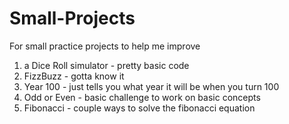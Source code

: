# Small-Projects
For small practice projects to help me improve

1) a Dice Roll simulator - pretty basic code
2) FizzBuzz - gotta know it 
3) Year 100 - just tells you what year it will be when you turn 100
4) Odd or Even - basic challenge to work on basic concepts
5) Fibonacci - couple ways to solve the fibonacci equation
